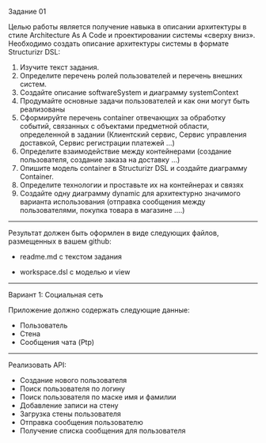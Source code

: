 Задание 01

Целью работы является получение навыка в описании архитектуры в стиле Architecture As A Code и проектировании системы «сверху вниз». Необходимо создать описание архитектуры системы в формате Structurizr DSL:

1. Изучите текст задания.
2. Определите перечень ролей пользователей и перечень внешних систем.
3. Создайте описание softwareSystem и диаграмму systemContext
4. Продумайте основные задачи пользователей и как они могут быть реализованы
5. Сформируйте перечень container отвечающих за обработку событий, связанных с объектами предметной области, определенной в задании (Клиентский сервис, Сервис управления доставкой, Сервис регистрации платежей …)
6. Определите взаимодействие между контейнерами (создание пользователя, создание заказа на доставку …)
7. Опишите модель container в Structurizr DSL и создайте диаграмму Container.
8. Определите технологии и проставьте их на контейнерах и связях
9. Создайте одну диаграмму dynamic для архитектурно значимого варианта использования (отправка сообщения между пользователями, покупка товара в магазине ….)

---

Результат должен быть оформлен в виде следующих файлов, размещенных в вашем github:

* readme.md с текстом задания

* workspace.dsl с моделью и view

---

Вариант 1: Социальная сеть

Приложение должно содержать следующие данные:
- Пользователь
- Стена
- Сообщения чата (Ptp)
---
Реализовать API:
* Создание нового пользователя
* Поиск пользователя по логину
* Поиск пользователя по маске имя и фамилии
* Добавление записи на стену
* Загрузка стены пользователя
* Отправка сообщения пользователю
* Получение списка сообщения для пользователя
